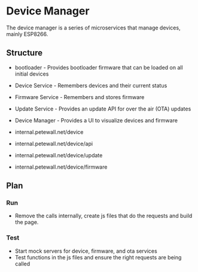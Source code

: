 # Device Manager

The device manager is a series of microservices that manage devices, mainly ESP8266.

## Structure

* bootloader - Provides bootloader firmware that can be loaded on all initial devices
* Device Service - Remembers devices and their current status
* Firmware Service - Remembers and stores firmware
* Update Service - Provides an update API for over the air (OTA) updates
* Device Manager - Provides a UI to visualize devices and firmware

* internal.petewall.net/device
* internal.petewall.net/device/api
* internal.petewall.net/device/update
* internal.petewall.net/device/firmware


## Plan

### Run

* Remove the calls internally, create js files that do the requests and build the page.

### Test

* Start mock servers for device, firmware, and ota services
* Test functions in the js files and ensure the right requests are being called
